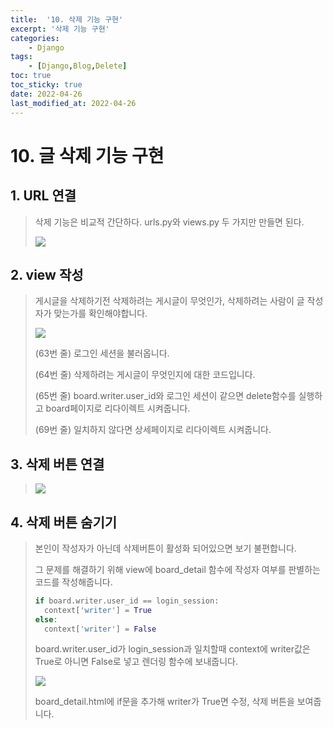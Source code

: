```yaml
---
title:  '10. 삭제 기능 구현' 
excerpt: '삭제 기능 구현' 
categories: 
    - Django 
tags:
    - [Django,Blog,Delete]
toc: true
toc_sticky: true
date: 2022-04-26
last_modified_at: 2022-04-26
---
```

# 10. 글 삭제 기능 구현

## 1. URL 연결

> 삭제 기능은 비교적 간단하다. urls.py와 views.py 두 가지만 만들면 된다.
>
> ![](https://img1.daumcdn.net/thumb/R1280x0/?scode=mtistory2&fname=https%3A%2F%2Fblog.kakaocdn.net%2Fdn%2FHZGMS%2FbtqTwV7b2Wn%2Fv281fwHq7pupVcL6pZHzkk%2Fimg.png)

## 2. view 작성

> 게시글을 삭제하기전 삭제하려는 게시글이 무엇인가, 삭제하려는 사람이 글 작성자가 맞는가를 확인해야합니다.
>
> ![](https://img1.daumcdn.net/thumb/R1280x0/?scode=mtistory2&fname=https%3A%2F%2Fblog.kakaocdn.net%2Fdn%2FemhSbS%2FbtqTwXKFTHN%2FsL3uIjtkjDGwVkq0jdZom0%2Fimg.png)
>
> (63번 줄) 로그인 세션을 불러옵니다.
>
> (64번 줄) 삭제하려는 게시글이 무엇인지에 대한 코드입니다.
>
> (65번 줄) board.writer.user_id와 로그인 세션이 같으면 delete함수를 실행하고 board페이지로 리다이렉트 시켜줍니다.
>
> (69번 줄) 일치하지 않다면 상세페이지로 리다이렉트 시켜줍니다.

## 3. 삭제 버튼 연결

>![](https://img1.daumcdn.net/thumb/R1280x0/?scode=mtistory2&fname=https%3A%2F%2Fblog.kakaocdn.net%2Fdn%2FxrAV1%2FbtqTDIMj5wb%2FiwOL99CxrpWle2KeG7M1P0%2Fimg.png)

## 4. 삭제 버튼 숨기기

> 본인이 작성자가 아닌데 삭제버튼이 활성화 되어있으면 보기 불편합니다.
>
> 그 문제를 해결하기 위해 view에 board_detail 함수에 작성자 여부를 판별하는 코드를 작성해줍니다.
>
> ~~~python
> if board.writer.user_id == login_session:
> 	context['writer'] = True
> else:
> 	context['writer'] = False
> ~~~
>
> board.writer.user_id가 login_session과 일치할때 context에 writer값은 True로 아니면 False로 넣고 렌더링 함수에 보내줍니다.
>
> ![](https://img1.daumcdn.net/thumb/R1280x0/?scode=mtistory2&fname=https%3A%2F%2Fblog.kakaocdn.net%2Fdn%2Fbtlm3K%2FbtqTDI6Ef8R%2FN4bk8BCFqCYLGHoITwGtT0%2Fimg.png)
>
> board_detail.html에 if문을 추가해 writer가 True면 수정, 삭제 버튼을 보여줍니다.